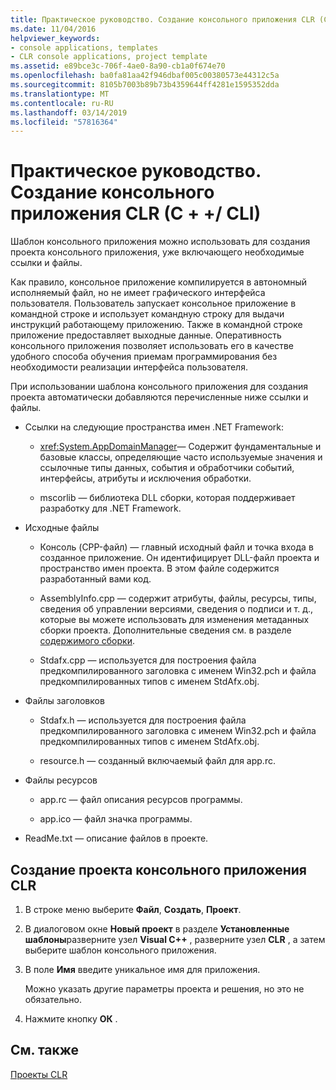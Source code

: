```yaml
---
title: Практическое руководство. Создание консольного приложения CLR (C + +/ CLI)
ms.date: 11/04/2016
helpviewer_keywords:
- console applications, templates
- CLR console applications, project template
ms.assetid: e89bce3c-706f-4ae0-8a90-cb1a0f674e70
ms.openlocfilehash: ba0fa81aa42f946dbaf005c00380573e44312c5a
ms.sourcegitcommit: 8105b7003b89b73b4359644ff4281e1595352dda
ms.translationtype: MT
ms.contentlocale: ru-RU
ms.lasthandoff: 03/14/2019
ms.locfileid: "57816364"
---
```

# <a name="how-to-create-clr-console-applications-ccli"></a>Практическое руководство. Создание консольного приложения CLR (C + +/ CLI)

Шаблон консольного приложения можно использовать для создания проекта консольного приложения, уже включающего необходимые ссылки и файлы.

Как правило, консольное приложение компилируется в автономный исполняемый файл, но не имеет графического интерфейса пользователя. Пользователь запускает консольное приложение в командной строке и использует командную строку для выдачи инструкций работающему приложению. Также в командной строке приложение предоставляет выходные данные. Оперативность консольного приложения позволяет использовать его в качестве удобного способа обучения приемам программирования без необходимости реализации интерфейса пользователя.

При использовании шаблона консольного приложения для создания проекта автоматически добавляются перечисленные ниже ссылки и файлы.

- Ссылки на следующие пространства имен .NET Framework:

   - <xref:System.AppDomainManager>— Содержит фундаментальные и базовые классы, определяющие часто используемые значения и ссылочные типы данных, события и обработчики событий, интерфейсы, атрибуты и исключения обработки.

   - mscorlib — библиотека DLL сборки, которая поддерживает разработку для .NET Framework.

- Исходные файлы

   - Консоль (CPP-файл) — главный исходный файл и точка входа в созданное приложение. Он идентифицирует DLL-файл проекта и пространство имен проекта. В этом файле содержится разработанный вами код.

   - AssemblyInfo.cpp — содержит атрибуты, файлы, ресурсы, типы, сведения об управлении версиями, сведения о подписи и т. д., которые вы можете использовать для изменения метаданных сборки проекта. Дополнительные сведения см. в разделе [содержимого сборки](/dotnet/framework/app-domains/assembly-contents).

   - Stdafx.cpp — используется для построения файла предкомпилированного заголовка с именем Win32.pch и файла предкомпилированных типов с именем StdAfx.obj.

- Файлы заголовков

   - Stdafx.h — используется для построения файла предкомпилированного заголовка с именем Win32.pch и файла предкомпилированных типов с именем StdAfx.obj.

   - resource.h — созданный включаемый файл для app.rc.

- Файлы ресурсов

   - app.rc — файл описания ресурсов программы.

   - app.ico — файл значка программы.

- ReadMe.txt — описание файлов в проекте.

## <a name="to-create-a-common-language-runtime-clr-console-app-project"></a>Создание проекта консольного приложения CLR

1. В строке меню выберите **Файл**, **Создать**, **Проект**.

1. В диалоговом окне **Новый проект** в разделе **Установленные шаблоны**разверните узел **Visual C++** , разверните узел **CLR** , а затем выберите шаблон консольного приложения.

1. В поле **Имя** введите уникальное имя для приложения.

   Можно указать другие параметры проекта и решения, но это не обязательно.

1. Нажмите кнопку **ОК** .

## <a name="see-also"></a>См. также

[Проекты CLR](../build/reference/files-created-for-clr-projects.md)

